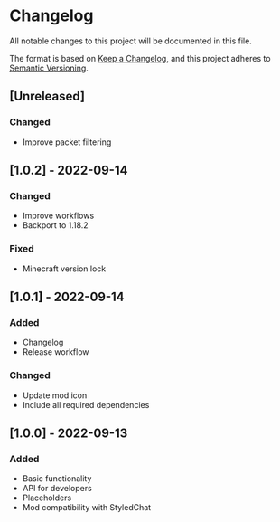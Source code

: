 # Changelog
All notable changes to this project will be documented in this file.

The format is based on [Keep a Changelog](https://keepachangelog.com/en/1.0.0/),
and this project adheres to [Semantic Versioning](https://semver.org/spec/v2.0.0.html).

## [Unreleased]
### Changed
- Improve packet filtering

## [1.0.2] - 2022-09-14
### Changed
- Improve workflows
- Backport to 1.18.2

### Fixed
- Minecraft version lock

## [1.0.1] - 2022-09-14
### Added
- Changelog
- Release workflow

### Changed
- Update mod icon
- Include all required dependencies

## [1.0.0] - 2022-09-13
### Added
- Basic functionality
- API for developers
- Placeholders
- Mod compatibility with StyledChat
